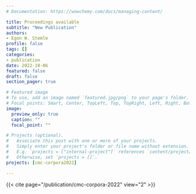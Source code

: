 ```yaml
---
# Documentation: https://wowchemy.com/docs/managing-content/

title: Proceedings available
subtitle: "New Publication"
authors:
- Egon W. Stemle
profile: false
tags: []
categories:
- publication
date: 2022-10-06
featured: false
draft: false
section_pager: true

# Featured image
# To use, add an image named `featured.jpg/png` to your page's folder.
# Focal points: Smart, Center, TopLeft, Top, TopRight, Left, Right, BottomLeft, Bottom, BottomRight.
image:
  preview_only: true
  caption: ""
  focal_point: ""

# Projects (optional).
#   Associate this post with one or more of your projects.
#   Simply enter your project's folder or file name without extension.
#   E.g. `projects = ["internal-project"]` references `content/project/deep-learning/index.md`.
#   Otherwise, set `projects = []`.
projects: [cmc-corpora2022]

---
```


{{< cite page="/publication/cmc-corpora-2022" view="2" >}}
